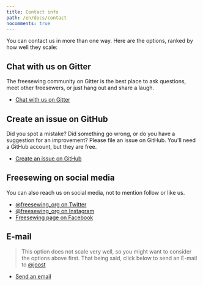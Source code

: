 ```yaml
---
title: Contact info
path: /en/docs/contact
nocomments: true
---
```

You can contact us in more than one way. Here are the options, 
ranked by how well they scale:

## Chat with us on Gitter
The freesewing community on Gitter is the best place to ask questions, 
meet other freesewers, or just hang out and share a laugh.

 - [Chat with us on Gitter](https://gitter.im/freesewing/freesewing)

## Create an issue on GitHub

Did you spot a mistake? Did something go wrong, or do you have a suggestion for an improvement?
Please file an issue on GitHub. You'll need a GitHub account, but they are free.

 - [Create an issue on GitHub](https://github.com/freesewing/website/issues/new)

## Freesewing on social media

You can also reach us on social media, not to mention follow or like us.

 - [@freesewing_org on Twitter](https://twitter.com/intent/follow?screen_name=freesewing_org)
 - [@freesewing_org on Instagram](https://www.instagram.com/freesewing_org/)
 - [Freesewing page on Facebook](https://facebook.com/freesewing.org)

## E-mail

> This option does not scale very well, so you might want to consider the options above first.
> That being said, click below to send an E-mail to [@joost](/users/joost)

 - [Send an email](mailto:joost@decock.org?subject=Freesewing)


